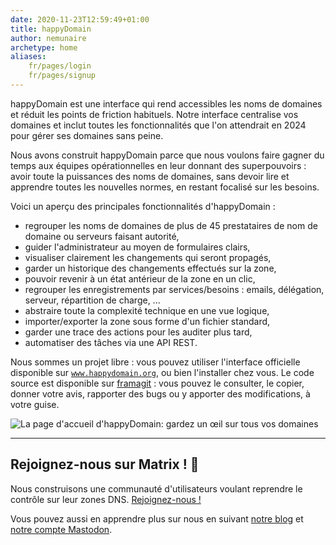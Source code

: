 ```yaml
---
date: 2020-11-23T12:59:49+01:00
title: happyDomain
author: nemunaire
archetype: home
aliases:
    fr/pages/login
    fr/pages/signup
---
```


happyDomain est une interface qui rend accessibles les noms de domaines et réduit les points de friction habituels.
Notre interface centralise vos domaines et inclut toutes les fonctionnalités que l'on attendrait en 2024 pour gérer ses domaines sans peine.

Nous avons construit happyDomain parce que nous voulons faire gagner du temps aux équipes opérationnelles en leur donnant des superpouvoirs :
avoir toute la puissances des noms de domaines, sans devoir lire et apprendre toutes les nouvelles normes, en restant focalisé sur les besoins.

Voici un aperçu des principales fonctionnalités d'happyDomain :

- regrouper les noms de domaines de plus de 45 prestataires de nom de domaine ou serveurs faisant autorité,
- guider l'administrateur au moyen de formulaires clairs,
- visualiser clairement les changements qui seront propagés,
- garder un historique des changements effectués sur la zone,
- pouvoir revenir à un état antérieur de la zone en un clic,
- regrouper les enregistrements par services/besoins : emails, délégation, serveur, répartition de charge, ...
- abstraire toute la complexité technique en une vue logique,
- importer/exporter la zone sous forme d'un fichier standard,
- garder une trace des actions pour les auditer plus tard,
- automatiser des tâches via une API REST.

Nous sommes un projet libre : vous pouvez utiliser l'interface officielle disponible sur [`www.happydomain.org`](https://www.happydomain.org/), ou bien l'installer chez vous.
Le code source est disponible sur [framagit](https://framagit.org/happyDomain/) : vous pouvez le consulter, le copier, donner votre avis, rapporter des bugs ou y apporter des modifications, à votre guise.

![La page d'accueil d'happyDomain: gardez un œil sur tous vos domaines](https://www.happydomain.org/img/screenshots/domains-list.webp)

---

## Rejoignez-nous sur Matrix ! 💬

Nous construisons une communauté d'utilisateurs voulant reprendre le contrôle sur leur zones DNS.
[Rejoignez-nous !](https://matrix.to/#/#happyDNS:matrix.org)

Vous pouvez aussi en apprendre plus sur nous en suivant [notre blog](https://blog.happydomain.org/) et [notre compte Mastodon](https://floss.social/@happyDomain).
